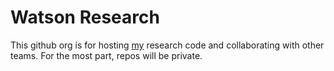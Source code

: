 # Watson Research

This github org is for hosting [my](https://watson.vc) research code and collaborating with other teams. For the most part, repos will be private.
